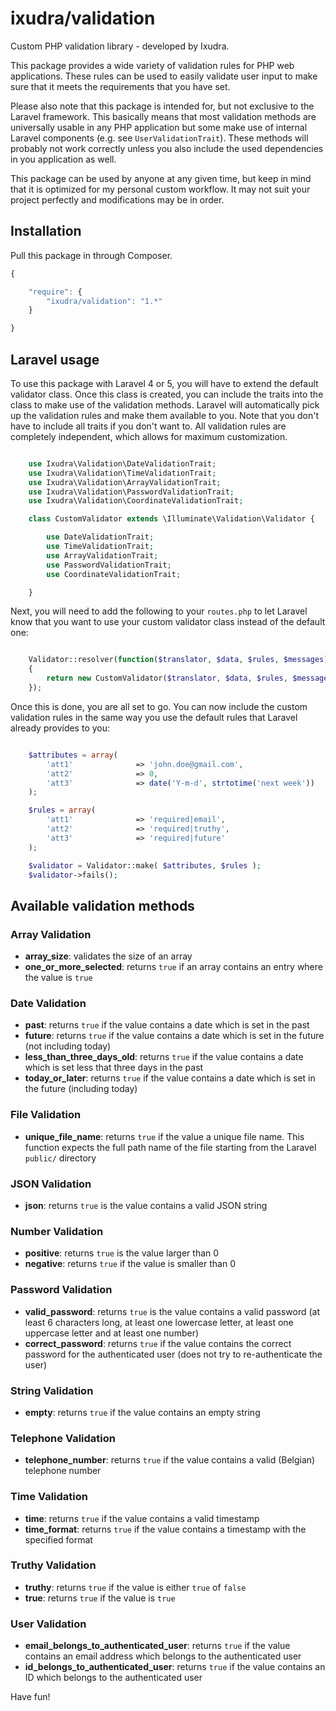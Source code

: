 ixudra/validation
======================

Custom PHP validation library - developed by Ixudra.

This package provides a wide variety of validation rules for PHP web applications. These rules can be used to easily validate
user input to make sure that it meets the requirements that you have set.

Please also note that this package is intended for, but not exclusive to the Laravel framework. This basically means that
most validation methods are universally usable in any PHP application but some make use of internal Laravel components
(e.g. see `UserValidationTrait`). These methods will probably not work correctly unless you also include the used dependencies
in you application as well.

This package can be used by anyone at any given time, but keep in mind that it is optimized for my personal custom
workflow. It may not suit your project perfectly and modifications may be in order.



## Installation

Pull this package in through Composer.

```js
{

    "require": {
        "ixudra/validation": "1.*"
    }

}
```



## Laravel usage

To use this package with Laravel 4 or 5, you will have to extend the default validator class. Once this class is created, you can
include the traits into the class to make use of the validation methods. Laravel will automatically pick up the validation
rules and make them available to you. Note that you don't have to include all traits if you don't want to. All validation
rules are completely independent, which allows for maximum customization.

```php

    use Ixudra\Validation\DateValidationTrait;
    use Ixudra\Validation\TimeValidationTrait;
    use Ixudra\Validation\ArrayValidationTrait;
    use Ixudra\Validation\PasswordValidationTrait;
    use Ixudra\Validation\CoordinateValidationTrait;

    class CustomValidator extends \Illuminate\Validation\Validator {

        use DateValidationTrait;
        use TimeValidationTrait;
        use ArrayValidationTrait;
        use PasswordValidationTrait;
        use CoordinateValidationTrait;

    }

```

Next, you will need to add the following to your `routes.php` to let Laravel know that you want to use your custom validator
class instead of the default one:

```php

    Validator::resolver(function($translator, $data, $rules, $messages)
    {
        return new CustomValidator($translator, $data, $rules, $messages);
    });

```

Once this is done, you are all set to go. You can now include the custom validation rules in the same way you use the default
rules that Laravel already provides to you:

```php

    $attributes = array(
        'att1'              => 'john.doe@gmail.com',
        'att2'              => 0,
        'att3'              => date('Y-m-d', strtotime('next week'))
    );

    $rules = array(
        'att1'              => 'required|email',
        'att2'              => 'required|truthy',
        'att3'              => 'required|future'
    );

    $validator = Validator::make( $attributes, $rules );
    $validator->fails();

```



## Available validation methods

### Array Validation

- **array_size**: validates the size of an array
- **one_or_more_selected**: returns `true` if an array contains an entry where the value is `true`


### Date Validation

- **past**: returns `true` if the value contains a date which is set in the past
- **future**: returns `true` if the value contains a date which is set in the future (not including today)
- **less_than_three_days_old**: returns `true` if the value contains a date which is set less that three days in the past
- **today_or_later**: returns `true` if the value contains a date which is set in the future (including today)


### File Validation

- **unique_file_name**: returns `true` if the value a unique file name. This function expects the full path name of the file starting from the Laravel `public/` directory


### JSON Validation

- **json**: returns `true` is the value contains a valid JSON string


### Number Validation

- **positive**: returns `true` is the value larger than 0
- **negative**: returns `true` if the value is smaller than 0


### Password Validation

- **valid_password**: returns `true` is the value contains a valid password (at least 6 characters long, at least one lowercase letter, at least one uppercase letter and at least one number) 
- **correct_password**: returns `true` if the value contains the correct password for the authenticated user (does not try to re-authenticate the user)


### String Validation

- **empty**: returns `true` if the value contains an empty string


### Telephone Validation

- **telephone_number**: returns `true` if the value contains a valid (Belgian) telephone number


### Time Validation

- **time**: returns `true` if the value contains a valid timestamp
- **time_format**: returns `true` if the value contains a timestamp with the specified format


### Truthy Validation

- **truthy**: returns `true` if the value is either `true` of `false`
- **true**: returns `true` if the value is `true`


### User Validation

- **email_belongs_to_authenticated_user**: returns `true` if the value contains an email address which belongs to the authenticated user
- **id_belongs_to_authenticated_user**: returns `true` if the value contains an ID which belongs to the authenticated user 


Have fun!